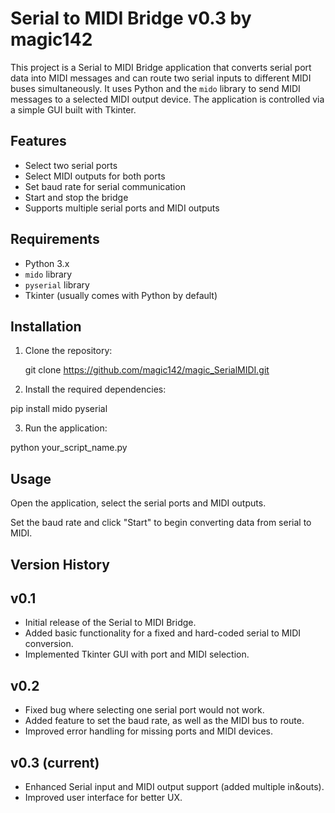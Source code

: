 # Serial to MIDI Bridge v0.3 by magic142

This project is a Serial to MIDI Bridge application that converts serial port data into MIDI messages and can route two serial inputs to different MIDI buses simultaneously.
It uses Python and the `mido` library to send MIDI messages to a selected MIDI output device. The application is controlled via a simple GUI built with Tkinter.

## Features

- Select two serial ports
- Select MIDI outputs for both ports
- Set baud rate for serial communication
- Start and stop the bridge
- Supports multiple serial ports and MIDI outputs

## Requirements

- Python 3.x
- `mido` library
- `pyserial` library
- Tkinter (usually comes with Python by default)

## Installation

1. Clone the repository:

   git clone https://github.com/magic142/magic_SerialMIDI.git

2. Install the required dependencies:

pip install mido pyserial

3. Run the application:

python your_script_name.py

## Usage

Open the application, select the serial ports and MIDI outputs.

Set the baud rate and click "Start" to begin converting data from serial to MIDI.



## Version History


## v0.1
- Initial release of the Serial to MIDI Bridge.
- Added basic functionality for a fixed and hard-coded serial to MIDI conversion.
- Implemented Tkinter GUI with port and MIDI selection.

## v0.2
- Fixed bug where selecting one serial port would not work.
- Added feature to set the baud rate, as well as the MIDI bus to route.
- Improved error handling for missing ports and MIDI devices.


## v0.3 (current)
- Enhanced Serial input and MIDI output support (added multiple in&outs).
- Improved user interface for better UX.

